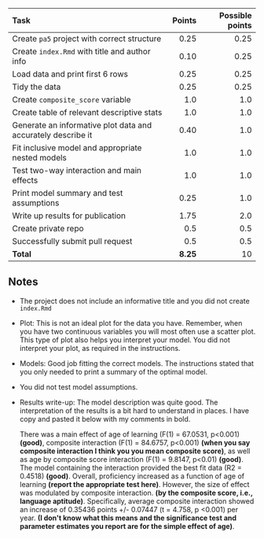 |                             Task                             |  Points  | Possible points |
| :----------------------------------------------------------- | -------: | --------------: |
| Create `pa5` project with correct structure                  |     0.25 |            0.25 |
| Create `index.Rmd` with title and author info                |     0.10 |            0.25 |
| Load data and print first 6 rows                             |     0.25 |            0.25 |
| Tidy the data                                                |     0.25 |            0.25 |
| Create `composite_score` variable                            |      1.0 |             1.0 |
| Create table of relevant descriptive stats                   |      1.0 |             1.0 |
| Generate an informative plot data and accurately describe it |     0.40 |             1.0 |
| Fit inclusive model and appropriate nested models            |      1.0 |             1.0 |
| Test two-way interaction and main effects                    |      1.0 |             1.0 |
| Print model summary and test assumptions                     |     0.25 |             1.0 |
| Write up results for publication                             |     1.75 |             2.0 |
| Create private repo                                          |      0.5 |             0.5 |
| Successfully submit pull request                             |      0.5 |             0.5 |
| **Total**                                                    | **8.25** |              10 |

## Notes

- The project does not include an informative title and you did not create `index.Rmd`
- Plot: This is not an ideal plot for the data you have. Remember, when you have two 
continuous variables you will most often use a scatter plot. This type of plot also 
helps you interpret your model. You did not interpret your plot, as required in the 
instructions. 
- Models: Good job fitting the correct models. The instructions stated that you only needed 
to print a summary of the optimal model. 
- You did not test model assumptions.
- Results write-up: The model description was quite good. The interpretation of the results 
is a bit hard to understand in places. I have copy and pasted it below with my comments in 
bold. 

    There was a main effect of age of learning (F(1) = 67.0531, p<0.001) **(good)**, composite interaction (F(1) = 84.6757, p<0.001) **(when you say composite interaction I think you 
    you mean composite score)**, as well as age by composite score interaction (F(1) = 9.8147, p<0.01) **(good)**. The model containing the interaction provided the best fit data (R2 = 0.4518) **(good)**. Overall, proficiency increased as a function of age of learning **(report the appropriate test here)**. However, the size of effect was modulated by composite interaction. **(by the composite score, i.e., language aptitude)**.  Specifically, average composite interaction showed an increase of 0.35436 points +/- 0.07447 (t = 4.758, p <0.001) per year. 
    **(I don't know what this means and the significance test and parameter estimates you report 
    are for the simple effect of age)**. 


